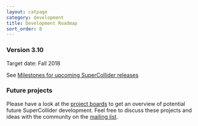 ```yaml
---
layout: catpage
category: development
title: Development Roadmap
sort_order: 8
---
```


### Version 3.10

Target date: Fall 2018

See [Milestones for upcoming SuperCollider releases](https://github.com/supercollider/supercollider/milestones)


### Future projects

Please have a look at the [project boards](https://github.com/supercollider/supercollider/projects) to get an overview of potential future SuperCollider development. Feel free to discuss these projects and ideas with the community on the [mailing list](/community/mailing-lists).
